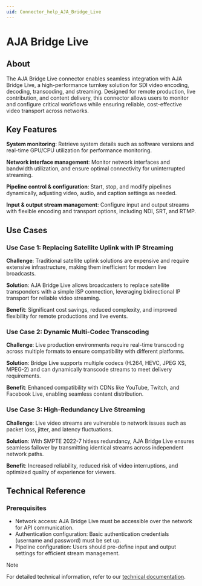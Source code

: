 ```yaml
---
uid: Connector_help_AJA_Bridge_Live
---
```


# AJA Bridge Live

## About

The AJA Bridge Live connector enables seamless integration with AJA Bridge Live, a high-performance turnkey solution for SDI video encoding, decoding, transcoding, and streaming. Designed for remote production, live contribution, and content delivery, this connector allows users to monitor and configure critical workflows while ensuring reliable, cost-effective video transport across networks.

## Key Features

**System monitoring**: Retrieve system details such as software versions and real-time GPU/CPU utilization for performance monitoring.

**Network interface management**: Monitor network interfaces and bandwidth utilization, and ensure optimal connectivity for uninterrupted streaming.

**Pipeline control & configuration**: Start, stop, and modify pipelines dynamically, adjusting video, audio, and caption settings as needed.

**Input & output stream management**: Configure input and output streams with flexible encoding and transport options, including NDI, SRT, and RTMP.

## Use Cases

### Use Case 1: Replacing Satellite Uplink with IP Streaming

**Challenge**: Traditional satellite uplink solutions are expensive and require extensive infrastructure, making them inefficient for modern live broadcasts.

**Solution**: AJA Bridge Live allows broadcasters to replace satellite transponders with a simple ISP connection, leveraging bidirectional IP transport for reliable video streaming.

**Benefit**: Significant cost savings, reduced complexity, and improved flexibility for remote productions and live events.

### Use Case 2: Dynamic Multi-Codec Transcoding

**Challenge**: Live production environments require real-time transcoding across multiple formats to ensure compatibility with different platforms.

**Solution**: Bridge Live supports multiple codecs (H.264, HEVC, JPEG XS, MPEG-2) and can dynamically transcode streams to meet delivery requirements.

**Benefit**: Enhanced compatibility with CDNs like YouTube, Twitch, and Facebook Live, enabling seamless content distribution.

### Use Case 3: High-Redundancy Live Streaming

**Challenge**: Live video streams are vulnerable to network issues such as packet loss, jitter, and latency fluctuations.

**Solution**: With SMPTE 2022-7 hitless redundancy, AJA Bridge Live ensures seamless failover by transmitting identical streams across independent network paths.

**Benefit**: Increased reliability, reduced risk of video interruptions, and optimized quality of experience for viewers.

## Technical Reference

### Prerequisites

- Network access: AJA Bridge Live must be accessible over the network for API communication.
- Authentication configuration: Basic authentication credentials (username and password) must be set up.
- Pipeline configuration: Users should pre-define input and output settings for efficient stream management.

> [!NOTE]
> For detailed technical information, refer to our [technical documentation](xref:Connector_help_AJA_Bridge_Live_Technical).
